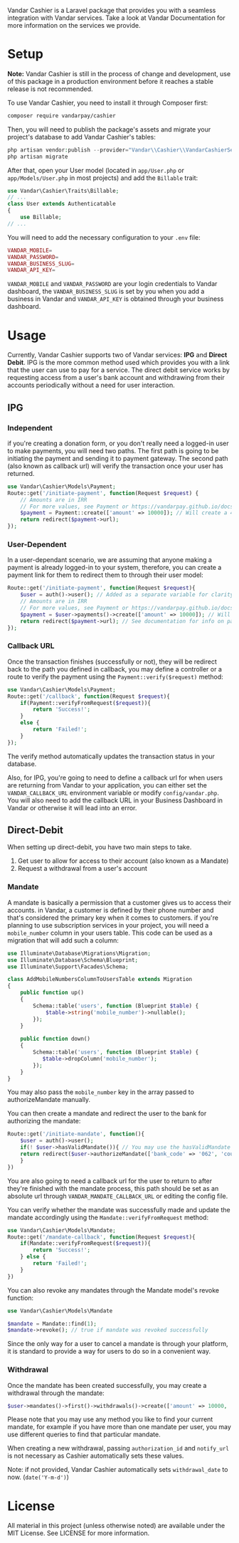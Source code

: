 Vandar Cashier is a Laravel package that provides you with a seamless integration with Vandar services. Take a look at
Vandar Documentation for more information on the services we provide.

# Setup
**Note:** Vandar Cashier is still in the process of change and development, use of this package in a
production environment before it reaches a stable release is not recommended.

To use Vandar Cashier, you need to install it through Composer first:

```bash
composer require vandarpay/cashier
```

Then, you will need to publish the package's assets and migrate your project's database to add Vandar Cashier's tables:

```php
php artisan vendor:publish --provider="Vandar\\Cashier\\VandarCashierServiceProvider"
php artisan migrate
```

After that, open your User model (located in `app/User.php` or `app/Models/User.php` in most projects) and add
the `Billable` trait:

```php
use Vandar\Cashier\Traits\Billable;
// ...
class User extends Authenticatable
{
    use Billable;
// ...
```

You will need to add the necessary configuration to your `.env` file:

```php
VANDAR_MOBILE=
VANDAR_PASSWORD=
VANDAR_BUSINESS_SLUG=
VANDAR_API_KEY=
```

`VANDAR_MOBILE` and `VANDAR_PASSWORD` are your login credentials to Vandar dashboard, the `VANDAR_BUSINESS_SLUG` is set
by you when you add a business in Vandar and `VANDAR_API_KEY` is obtained through your business dashboard.

# Usage

Currently, Vandar Cashier supports two of Vandar services: **IPG** and **Direct Debit**. IPG is the more common method used which provides
you with a link that the user can use to pay for a service. The direct debit service works by requesting access from a
user's bank account and withdrawing from their accounts periodically without a need for user interaction.
## IPG

### Independent

if you're creating a donation form, or you don't really need a logged-in user to make payments, you will need two paths.
The first path is going to be initiating the payment and sending it to payment gateway. The second path (also known as
callback url) will verify the transaction once your user has returned.

```php
use Vandar\Cashier\Models\Payment;
Route::get('/initiate-payment', function(Request $request) {
    // Amounts are in IRR
    // For more values, see Payment or https://vandarpay.github.io/docs/ipg/#step-1
    $payment = Payment::create(['amount' => 10000]); // Will create a 422 Validation error if errors are returned by Vandar
    return redirect($payment->url);
});
```

### User-Dependent

In a user-dependant scenario, we are assuming that anyone making a payment is already logged-in to your system,
therefore, you can create a payment link for them to redirect them to through their user model:

```php
Route::get('/initiate-payment', function(Request $request){
    $user = auth()->user(); // Added as a separate variable for clarity
    // Amounts are in IRR
    // For more values, see Payment or https://vandarpay.github.io/docs/ipg/#step-1
    $payment = $user->payments()->create(['amount' => 10000]); // Will create a 422 Validation error if errors are returned by Vandar
    return redirect($payment->url); // See documentation for info on payload and callback
});
```

### Callback URL

Once the transaction finishes (successfully or not), they will be redirect back to the path you defined in callback, you
may define a controller or a route to verify the payment using the `Payment::verify($request)` method:

```php
use Vandar\Cashier\Models\Payment;
Route::get('/callback', function(Request $request){
    if(Payment::verifyFromRequest($request)){
        return 'Success!';
    } 
    else {
        return 'Failed!';
    }
});
```

The verify method automatically updates the transaction status in your database.

Also, for IPG, you're going to need to define a callback url for when users are returning from Vandar to your
application, you can either set the `VANDAR_CALLBACK_URL` environment variable or modify `config/vandar.php`. You will
also need to add the callback URL in your Business Dashboard in Vandar or otherwise it will lead into an error.

## Direct-Debit
When setting up direct-debit, you have two main steps to take.

1. Get user to allow for access to their account (also known as a Mandate)
2. Request a withdrawal from a user's account

### Mandate

A mandate is basically a permission that a customer gives us to access their accounts. in Vandar, a customer is defined
by their phone number and that's considered the primary key when it comes to customers. if you're planning to use
subscription services in your project, you will need a
`mobile_number` column in your users table. This code can be used as a migration that will add such a column:

```php
use Illuminate\Database\Migrations\Migration;
use Illuminate\Database\Schema\Blueprint;
use Illuminate\Support\Facades\Schema;

class AddMobileNumbersColumnToUsersTable extends Migration
{
    public function up()
    {
        Schema::table('users', function (Blueprint $table) {
            $table->string('mobile_number')->nullable();
        });
    }
    
    public function down()
    {
        Schema::table('users', function (Blueprint $table) {
           $table->dropColumn('mobile_number');
        });
    }
}
```
You may also pass the `mobile_number` key in the array passed to authorizeMandate manually. 

You can then create a mandate and redirect the user to the bank for authorizing the mandate:
```php
Route::get('/initiate-mandate', function(){
    $user = auth()->user();
    if(! $user->hasValidMandate()){ // You may use the hasValidMandate method if your design requires each user to have only one active mandate
    return redirect($user->authorizeMandate(['bank_code' => '062', 'count' => 3, 'limit' => '10000', 'expiration_date' => '2021-01-01']));
    }
})
```

You are also going to need a callback url for the user to return to after they're finished with the mandate process,
this path should be set as an absolute url through `VANDAR_MANDATE_CALLBACK_URL` or editing the config file.

You can verify whether the mandate was successfully made and update the mandate accordingly using
the `Mandate::verifyFromRequest` method:

```php
use Vandar\Cashier\Models\Mandate;
Route::get('/mandate-callback', function(Request $request){
    if(Mandate::verifyFromRequest($request)){
        return 'Success!';
    } else {
        return 'Failed!';
    }
})
```

You can also revoke any mandates through the Mandate model's revoke function:

```php
use Vandar\Cashier\Models\Mandate

$mandate = Mandate::find(1);
$mandate->revoke(); // true if mandate was revoked successfully
```
Since the only way for a user to cancel a mandate is through your platform, it is standard to provide a way for users to do so 
in a convenient way.

### Withdrawal
Once the mandate has been created successfully, you may create a withdrawal through the mandate:
```php
$user->mandates()->first()->withdrawals()->create(['amount' => 10000, 'is_instant' => true, 'description' => 'Subscription renewal', 'max_retry_count' => 16]);
```
Please note that you may use any method you like to find your current mandate, for example if you have more than one mandate per user, you may use different
queries to find that particular mandate.

When creating a new withdrawal, passing `authorization_id` and `notify_url` is not necessary as Cashier automatically sets these values.

Note: if not provided, Vandar Cashier automatically sets `withdrawal_date` to now. (`date('Y-m-d')`)

# License
All material in this project (unless otherwise noted) are available under the MIT License. See LICENSE for more
information.
